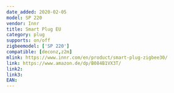 ```yaml
---
date_added: 2020-02-05
model: SP 220
vendor: Innr
title: Smart Plug EU
category: plug
supports: on/off
zigbeemodel: ['SP 220']
compatible: [deconz,z2m]
mlink: https://www.innr.com/en/product/smart-plug-zigbee30/
link: https://www.amazon.de/dp/B084B1VX3T/
link2: 
link3: 
EAN: 
---
```


